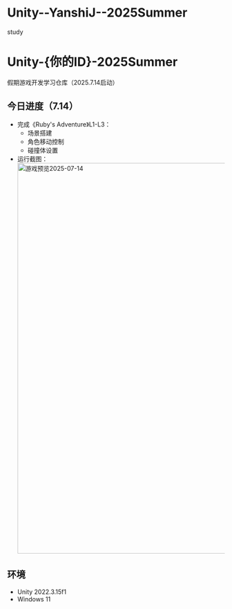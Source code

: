 # Unity--YanshiJ--2025Summer
study
# Unity-{你的ID}-2025Summer
假期游戏开发学习仓库（2025.7.14启动）

## 今日进度（7.14）
- 完成《Ruby's Adventure》L1-L3：
  - 场景搭建
  - 角色移动控制
  - 碰撞体设置
- 运行截图：
   <img width="1475" height="904" alt="游戏预览2025-07-14" src="https://github.com/user-attachments/assets/0197c2f2-6d67-4112-ba8d-abd2972f7136" />


## 环境
- Unity 2022.3.15f1
- Windows 11
